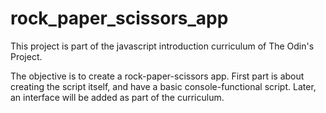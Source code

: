 # rock_paper_scissors_app
This project is part of the javascript introduction curriculum of The Odin's Project. 

The objective is to create a rock-paper-scissors app. First part is about creating the script itself, and have a basic console-functional script. Later, an interface will be added as part of the curriculum.
